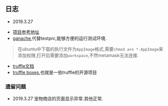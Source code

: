 ## 日志
* 2019.3.27
- [项目参考地址](https://learnblockchain.cn/2018/01/12/first-dapp/#more)
- [ganache](https://truffleframework.com/docs/ganache/quickstart),代替testprc,能够方便的运行测试环境.
> 在ubuntu中下载的执行文件为`AppImage`格式,需要`chmod a+x *.AppImage`来添加权限,打开后需要添加`workspace`,不然metamask无法连接.
- [truffle文档](https://truffleframework.com/docs/truffle/getting-started/creating-a-project)
- [truffle boxes](https://truffleframework.com/docs/truffle/getting-started/creating-a-project),也就是一些truffle的开源项目

### 遗留问题
- 2019.3.27 宠物商店的页面显示异常.其他正常.
